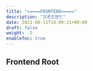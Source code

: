 ```yaml
---
title: "=====FRONTEND====="
description: "프론트엔드"
date: 2021-08-11T14:09:21+09:00
draft: false
weight: -2
enableToc: true
---
```


## Frontend Root